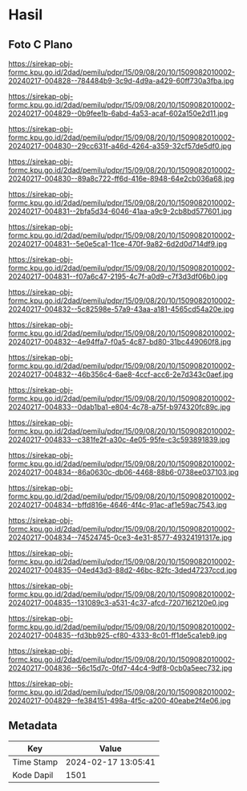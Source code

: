 # Hasil

## Foto C Plano

https://sirekap-obj-formc.kpu.go.id/2dad/pemilu/pdpr/15/09/08/20/10/1509082010002-20240217-004828--784484b9-3c9d-4d9a-a429-60ff730a3fba.jpg

https://sirekap-obj-formc.kpu.go.id/2dad/pemilu/pdpr/15/09/08/20/10/1509082010002-20240217-004829--0b9fee1b-6abd-4a53-acaf-602a150e2d11.jpg

https://sirekap-obj-formc.kpu.go.id/2dad/pemilu/pdpr/15/09/08/20/10/1509082010002-20240217-004830--29cc631f-a46d-4264-a359-32cf57de5df0.jpg

https://sirekap-obj-formc.kpu.go.id/2dad/pemilu/pdpr/15/09/08/20/10/1509082010002-20240217-004830--89a8c722-ff6d-416e-8948-64e2cb036a68.jpg

https://sirekap-obj-formc.kpu.go.id/2dad/pemilu/pdpr/15/09/08/20/10/1509082010002-20240217-004831--2bfa5d34-6046-41aa-a9c9-2cb8bd577601.jpg

https://sirekap-obj-formc.kpu.go.id/2dad/pemilu/pdpr/15/09/08/20/10/1509082010002-20240217-004831--5e0e5ca1-11ce-470f-9a82-6d2d0d714df9.jpg

https://sirekap-obj-formc.kpu.go.id/2dad/pemilu/pdpr/15/09/08/20/10/1509082010002-20240217-004831--f07a6c47-2195-4c7f-a0d9-c7f3d3df06b0.jpg

https://sirekap-obj-formc.kpu.go.id/2dad/pemilu/pdpr/15/09/08/20/10/1509082010002-20240217-004832--5c82598e-57a9-43aa-a181-4565cd54a20e.jpg

https://sirekap-obj-formc.kpu.go.id/2dad/pemilu/pdpr/15/09/08/20/10/1509082010002-20240217-004832--4e94ffa7-f0a5-4c87-bd80-31bc449060f8.jpg

https://sirekap-obj-formc.kpu.go.id/2dad/pemilu/pdpr/15/09/08/20/10/1509082010002-20240217-004832--46b356c4-6ae8-4ccf-acc6-2e7d343c0aef.jpg

https://sirekap-obj-formc.kpu.go.id/2dad/pemilu/pdpr/15/09/08/20/10/1509082010002-20240217-004833--0dab1ba1-e804-4c78-a75f-b974320fc89c.jpg

https://sirekap-obj-formc.kpu.go.id/2dad/pemilu/pdpr/15/09/08/20/10/1509082010002-20240217-004833--c381fe2f-a30c-4e05-95fe-c3c593891839.jpg

https://sirekap-obj-formc.kpu.go.id/2dad/pemilu/pdpr/15/09/08/20/10/1509082010002-20240217-004834--86a0630c-db06-4468-88b6-0738ee037103.jpg

https://sirekap-obj-formc.kpu.go.id/2dad/pemilu/pdpr/15/09/08/20/10/1509082010002-20240217-004834--bffd816e-4646-4f4c-91ac-af1e59ac7543.jpg

https://sirekap-obj-formc.kpu.go.id/2dad/pemilu/pdpr/15/09/08/20/10/1509082010002-20240217-004834--74524745-0ce3-4e31-8577-49324191317e.jpg

https://sirekap-obj-formc.kpu.go.id/2dad/pemilu/pdpr/15/09/08/20/10/1509082010002-20240217-004835--04ed43d3-88d2-46bc-82fc-3ded47237ccd.jpg

https://sirekap-obj-formc.kpu.go.id/2dad/pemilu/pdpr/15/09/08/20/10/1509082010002-20240217-004835--131089c3-a531-4c37-afcd-7207162120e0.jpg

https://sirekap-obj-formc.kpu.go.id/2dad/pemilu/pdpr/15/09/08/20/10/1509082010002-20240217-004835--fd3bb925-cf80-4333-8c01-ff1de5ca1eb9.jpg

https://sirekap-obj-formc.kpu.go.id/2dad/pemilu/pdpr/15/09/08/20/10/1509082010002-20240217-004836--56c15d7c-0fd7-44c4-9df8-0cb0a5eec732.jpg

https://sirekap-obj-formc.kpu.go.id/2dad/pemilu/pdpr/15/09/08/20/10/1509082010002-20240217-004829--fe384151-498a-4f5c-a200-40eabe2f4e06.jpg


## Metadata

| Key        | Value               |
| ---------- | ------------------- |
| Time Stamp | 2024-02-17 13:05:41 |
| Kode Dapil | 1501                |



